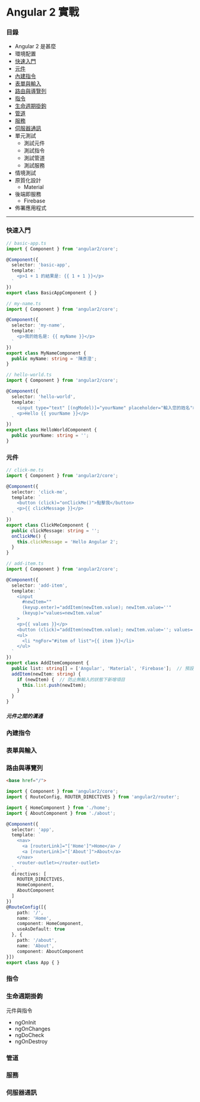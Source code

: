 # Angular 2 實戰

### 目錄
* Angular 2 是甚麼
* 環境配置
* [快速入門](#快速入門)
* [元件](#元件)
* [內建指令](#內建指令)
* [表單與輸入](#表單與輸入)
* [路由與導覽列](#路由與導覽列)
* [指令](#指令)
* [生命週期掛鉤](#生命週期掛鉤)
* [管道](#管道)
* [服務](#服務)
* [伺服器通訊](#伺服器通訊)
* 單元測試
  * 測試元件
  * 測試指令
  * 測試管道
  * 測試服務
* 情境測試
* 原質化設計
  * Material
* 後端即服務
  * Firebase
* 佈署應用程式

***

### 快速入門
```ts
// basic-app.ts
import { Component } from 'angular2/core';

@Component({
  selector: 'basic-app',
  template: `
    <p>1 + 1 的結果是: {{ 1 + 1 }}</p>
  `
})
export class BasicAppComponent { }
```

```ts
// my-name.ts
import { Component } from 'angular2/core';

@Component({
  selector: 'my-name',
  template: `
    <p>我的姓名是: {{ myName }}</p>
  `
})
export class MyNameComponent {
  public myName: string = '陳彥澄'; 
}
```

```ts
// hello-world.ts
import { Component } from 'angular2/core';

@Component({
  selector: 'hello-world',
  template: `
    <input type="text" [(ngModel)]="yourName" placeholder="輸入您的姓名">
    <p>Hello {{ yourName }}</p>
  `
})
export class HelloWorldComponent {
  public yourName: string = '';
}
```

### 元件
```ts
// click-me.ts
import { Component } from 'angular2/core';

@Component({
  selector: 'click-me',
  template: `
    <button (click)="onClickMe()">點擊我</button>
    <p>{{ clickMessage }}</p>
  `
})
export class ClickMeComponent {
  public clickMessage: string = '';
  onClickMe() {
    this.clickMessage = 'Hello Angular 2';
  }
}
```

```ts
// add-item.ts
import { Component } from 'angular2/core';

@Component({
  selector: 'add-item',
  template: `
    <input
      #newItem=""
      (keyup.enter)="addItem(newItem.value); newItem.value=''"
      (keyup)="values=newItem.value"
    >
    <p>{{ values }}</p>
    <button (click)="addItem(newItem.value); newItem.value=''; values=''">新增</button>
    <ul>
      <li *ngFor="#item of list">{{ item }}</li>
    </ul>
  `
})
export class AddItemComponent {
  public list: string[] = ['Angular', 'Material', 'Firebase'];  // 預設的清單
  addItem(newItem: string) {
    if (newItem) {  // 防止無輸入的狀態下新增項目
      this.list.push(newItem);
    }
  }
}
```
##### 元件之間的溝通

### 內建指令

### 表單與輸入

### 路由與導覽列
```html
<base href="/">
```
```ts
import { Component } from 'angular2/core';
import { RouteConfig, ROUTER_DIRECTIVES } from 'angular2/router';

import { HomeComponent } from './home';
import { AboutComponent } from './about';

@Component({
  selector: 'app',
  template: `
    <nav>
      <a [routerLink]="['Home']">Home</a> /
      <a [routerLink]="['About']">About</a>
    </nav>
    <router-outlet></router-outlet>
  `,
  directives: [
    ROUTER_DIRECTIVES,
    HomeComponent,
    AboutComponent
  ]
})
@RouteConfig([{
    path: '/',
    name: 'Home',
    component: HomeComponent,
    useAsDefault: true
  }, {
    path: '/about',
    name: 'About',
    component: AboutComponent
}])
export class App { }
```


### 指令

### 生命週期掛鉤
元件與指令
* ngOnInit
* ngOnChanges
* ngDoCheck
* ngOnDestroy

### 管道

### 服務

### 伺服器通訊

